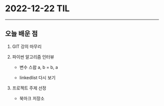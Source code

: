 # 2022-12-22 TIL

---

## 오늘 배운 점

1. GIT 강의 마무리

2. 파이썬 알고리즘 인터뷰
    - 변수 스왑 a, b = b, a

    - linkedlist 다시 보기

3. 프로젝트 주제 선정
    - 북마크 저장소